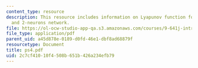 ```yaml
---
content_type: resource
description: This resource includes information on Lyapunov function for the WTA network,
  and 2-neurons network.
file: https://ol-ocw-studio-app-qa.s3.amazonaws.com/courses/9-641j-introduction-to-neural-networks-spring-2005/2c7cf41010f4508b651b426a234efb79_ps4.pdf
file_type: application/pdf
parent_uid: a45d878e-0189-d0fd-46e1-dbf8ad68879f
resourcetype: Document
title: ps4.pdf
uid: 2c7cf410-10f4-508b-651b-426a234efb79
---
```

